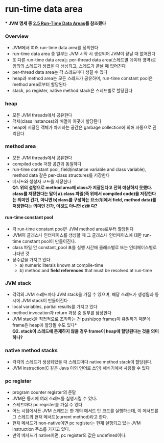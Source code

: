 # run-time data area
**\* JVM 명세 중 [2.5 Run-Time Data Areas](https://docs.oracle.com/javase/specs/jvms/se8/html/jvms-2.html#jvms-2.5)를 참조했다**

### Overview
- JVM에서 여러 run-time data area를 정의한다
- run-time data area 중 일부는 JVM 시작 시 생성되어 JVM이 끝날 때 없어진다
- 또 다른 run-time data area는 per-thread data area(스레드별 데이터 영역)로 임의의 스레드가 생겼을 때 생성되고, 스레드가 끝날 때 없어진다
- per-thread data area는 각 스레드마다 생길 수 있다
- heap과 method area는 모든 스레드가 공유하며, run-time constant pool은 method area로부터 할당된다
- stack, pc register, native method stack은 스레드별로 할당된다

### heap
- 모든 JVM threads에서 공유한다
- 객체(class instances)와 배열이 이곳에 할당된다
- heap에 저장된 객체가 차지하는 공간은 garbage collection에 의해 자동으로 관리된다

### method area
- 모든 JVM threads에서 공유한다
- compiled code 저장 공간과 동일하다
- run-time constant pool, field(instance variable and class variable), method data 같은 per-class structures를 저장한다
- 메서드와 생성자 코드를 저장한다<br>
**Q1. 위의 설명으로 method area에 class가 저장된다고 전혀 예상하지 못했다. class를 저장한다는 말이 a).class 파일(즉 위에서 compiled code)을 저장한다는 의미인 건가, 아니면 b)class를 구성하는 요소(위에서 field, method data)를 저장한다는 의미인 건가, 이것도 아니면 c)둘 다?**

#### run-time constant pool
- 각 run-time constant pool은 JVM method area로부터 할당된다
- JVM이 클래스나 인터페이스를 생성할 때 그 클래스나 인터페이스에 대한 run-time constant pool이 만들어진다.
- class 파일 안 constant_pool 표를 실행 시간에 클래스별로 또는 인터페이스별로 나타낸 것
- 상수값을 가지고 있다.
  + a) numeric literals known at compile-time
  + b) method and **field references** that must be resolved at run-time

### JVM stack
- 각각의 JVM 스레드마다 JVM stack을 가질 수 있으며, 해당 스레드가 생성됨과 동시에 JVM stack이 만들어진다
- local variables, partial results를 가지고 있다
- method invocation과 return 과정 중 일부를 담당한다
- JVM stack을 직접적으로 조작하는 건 push/pop frames이 유일하기 때문에 frame은 heap에 할당될 수도 있다\*<br>
**Q2. stack이 스레드에 존재하지 않을 경우 frame이 heap에 할당된다는 것을 의미하나?**

### native method stacks
- 각각의 스레드가 생성되었을 때 스레드마다 native method stack이 할당된다.
- JVM instruction(C 같은 Java 이외 언어로 쓰인) 해석기에서 사용할 수 있다

### pc register
- program counter register의 준말
- JVM은 동시에 여러 스레드를 실행시킬 수 있다.
- 스레드마다 pc register를 가질 수 있다.
- 어느 시점에서든 JVM 스레드는 한 개의 메서드 안 코드를 실행하는데, 이 메서드를 그 스레드의 현재 메서드(current method)라고 한다.
- 현재 메서드가 non-native이면 pc register는 현재 실행되고 있는 JVM instruction 주소를 가지고 있다.
- 만약 메서드가 native이면, pc register의 값은 undefined이다.
